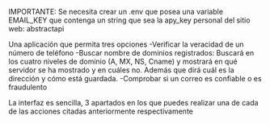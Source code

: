 IMPORTANTE: Se necesita crear un .env que posea una variable EMAIL_KEY que contenga un string que sea la apy_key personal del sitio web: abstractapi

Una aplicación que permita tres opciones 
-Verificar la veracidad de un número de teléfono
-Buscar nombre de dominios registrados:
  Buscará en los cuatro niveles de dominio (A, MX, NS, Cname) y mostrará en qué servidor se ha mostrado y en cuáles no. Además que dirá cuál es la dirección y cómo está guardada.
-Comprobar si un correo es confiable o es fraudulento

La interfaz es sencilla, 3 apartados en los que puedes realizar una de cada de las acciones citadas anteriormente respectivamente
